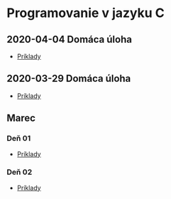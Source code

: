 # Programovanie v jazyku C

## 2020-04-04 Domáca úloha

- [Príklady](04/README.md)

## 2020-03-29 Domáca úloha

- [Príklady](03/README.md)

## Marec

### Deň 01

- [Príklady](01/README.md)

### Deň 02

- [Príklady](02/README.md)